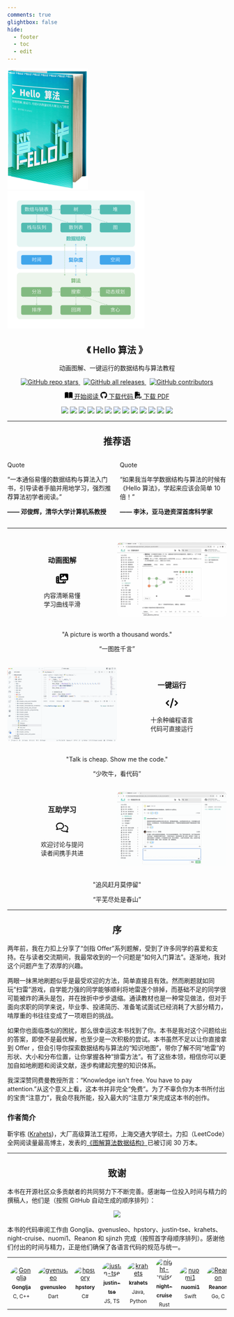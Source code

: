 ```yaml
---
comments: true
glightbox: false
hide:
  - footer
  - toc
  - edit
---
```


<div class="header-img-div" style="max-width: 500px;">
  <img src="index.assets/conceptual_rendering.png" style="width: 37%; height: auto;">
  <img src="index.assets/hello_algo_mindmap_tp.png" style="width: 63%; height: auto;">
</div>

<h2 align="center">《 Hello 算法 》</h2>

<p align="center">动画图解、一键运行的数据结构与算法教程</p>

<p align="center">
  <a href="https://github.com/krahets/hello-algo">
    <img alt="GitHub repo stars" src="https://img.shields.io/github/stars/krahets/hello-algo?style=social&link=https%3A%2F%2Fgithub.com%2Fkrahets%2Fhello-algo">
  </a>
  &nbsp;
  <a href="https://github.com/krahets/hello-algo/releases">
    <img alt="GitHub all releases" src="https://img.shields.io/github/downloads/krahets/hello-algo/total?style=social&logo=gitbook&logoColor=black&label=Downloads">
  </a>
  &nbsp;
  <a href="https://github.com/krahets/hello-algo">
    <img alt="GitHub contributors" src="https://img.shields.io/github/contributors-anon/krahets/hello-algo?style=social&logo=git&logoColor=%23101010">
  </a>
</p>

<p align="center">
  <a href="https://www.hello-algo.com/chapter_preface/" class="rounded-button">
      <svg xmlns="http://www.w3.org/2000/svg" height="16" width="18" viewBox="0 0 576 512"><!--!Font Awesome Free 6.5.1 by @fontawesome - https://fontawesome.com License - https://fontawesome.com/license/free Copyright 2023 Fonticons, Inc.--><path d="M249.6 471.5c10.8 3.8 22.4-4.1 22.4-15.5V78.6c0-4.2-1.6-8.4-5-11C247.4 52 202.4 32 144 32C93.5 32 46.3 45.3 18.1 56.1C6.8 60.5 0 71.7 0 83.8V454.1c0 11.9 12.8 20.2 24.1 16.5C55.6 460.1 105.5 448 144 448c33.9 0 79 14 105.6 23.5zm76.8 0C353 462 398.1 448 432 448c38.5 0 88.4 12.1 119.9 22.6c11.3 3.8 24.1-4.6 24.1-16.5V83.8c0-12.1-6.8-23.3-18.1-27.6C529.7 45.3 482.5 32 432 32c-58.4 0-103.4 20-123 35.6c-3.3 2.6-5 6.8-5 11V456c0 11.4 11.7 19.3 22.4 15.5z"/></svg>
      开始阅读
  </a>
  <a href="https://github.com/krahets/hello-algo" class="rounded-button">
      <svg xmlns="http://www.w3.org/2000/svg" height="16px" width="15.5px" viewBox="0 0 496 512"><!--!Font Awesome Free 6.5.1 by @fontawesome - https://fontawesome.com License - https://fontawesome.com/license/free Copyright 2023 Fonticons, Inc.--><path d="M165.9 397.4c0 2-2.3 3.6-5.2 3.6-3.3 .3-5.6-1.3-5.6-3.6 0-2 2.3-3.6 5.2-3.6 3-.3 5.6 1.3 5.6 3.6zm-31.1-4.5c-.7 2 1.3 4.3 4.3 4.9 2.6 1 5.6 0 6.2-2s-1.3-4.3-4.3-5.2c-2.6-.7-5.5 .3-6.2 2.3zm44.2-1.7c-2.9 .7-4.9 2.6-4.6 4.9 .3 2 2.9 3.3 5.9 2.6 2.9-.7 4.9-2.6 4.6-4.6-.3-1.9-3-3.2-5.9-2.9zM244.8 8C106.1 8 0 113.3 0 252c0 110.9 69.8 205.8 169.5 239.2 12.8 2.3 17.3-5.6 17.3-12.1 0-6.2-.3-40.4-.3-61.4 0 0-70 15-84.7-29.8 0 0-11.4-29.1-27.8-36.6 0 0-22.9-15.7 1.6-15.4 0 0 24.9 2 38.6 25.8 21.9 38.6 58.6 27.5 72.9 20.9 2.3-16 8.8-27.1 16-33.7-55.9-6.2-112.3-14.3-112.3-110.5 0-27.5 7.6-41.3 23.6-58.9-2.6-6.5-11.1-33.3 2.6-67.9 20.9-6.5 69 27 69 27 20-5.6 41.5-8.5 62.8-8.5s42.8 2.9 62.8 8.5c0 0 48.1-33.6 69-27 13.7 34.7 5.2 61.4 2.6 67.9 16 17.7 25.8 31.5 25.8 58.9 0 96.5-58.9 104.2-114.8 110.5 9.2 7.9 17 22.9 17 46.4 0 33.7-.3 75.4-.3 83.6 0 6.5 4.6 14.4 17.3 12.1C428.2 457.8 496 362.9 496 252 496 113.3 383.5 8 244.8 8zM97.2 352.9c-1.3 1-1 3.3 .7 5.2 1.6 1.6 3.9 2.3 5.2 1 1.3-1 1-3.3-.7-5.2-1.6-1.6-3.9-2.3-5.2-1zm-10.8-8.1c-.7 1.3 .3 2.9 2.3 3.9 1.6 1 3.6 .7 4.3-.7 .7-1.3-.3-2.9-2.3-3.9-2-.6-3.6-.3-4.3 .7zm32.4 35.6c-1.6 1.3-1 4.3 1.3 6.2 2.3 2.3 5.2 2.6 6.5 1 1.3-1.3 .7-4.3-1.3-6.2-2.2-2.3-5.2-2.6-6.5-1zm-11.4-14.7c-1.6 1-1.6 3.6 0 5.9 1.6 2.3 4.3 3.3 5.6 2.3 1.6-1.3 1.6-3.9 0-6.2-1.4-2.3-4-3.3-5.6-2z"/></svg>
      下载代码
  </a>
  <a href="https://github.com/krahets/hello-algo/releases" class="rounded-button">
      <svg xmlns="http://www.w3.org/2000/svg" height="16" width="16" viewBox="0 0 512 512"><!--!Font Awesome Free 6.5.1 by @fontawesome - https://fontawesome.com License - https://fontawesome.com/license/free Copyright 2023 Fonticons, Inc.--><path d="M0 64C0 28.7 28.7 0 64 0L224 0l0 128c0 17.7 14.3 32 32 32l128 0 0 144-208 0c-35.3 0-64 28.7-64 64l0 144-48 0c-35.3 0-64-28.7-64-64L0 64zm384 64l-128 0L256 0 384 128zM176 352l32 0c30.9 0 56 25.1 56 56s-25.1 56-56 56l-16 0 0 32c0 8.8-7.2 16-16 16s-16-7.2-16-16l0-48 0-80c0-8.8 7.2-16 16-16zm32 80c13.3 0 24-10.7 24-24s-10.7-24-24-24l-16 0 0 48 16 0zm96-80l32 0c26.5 0 48 21.5 48 48l0 64c0 26.5-21.5 48-48 48l-32 0c-8.8 0-16-7.2-16-16l0-128c0-8.8 7.2-16 16-16zm32 128c8.8 0 16-7.2 16-16l0-64c0-8.8-7.2-16-16-16l-16 0 0 96 16 0zm80-112c0-8.8 7.2-16 16-16l48 0c8.8 0 16 7.2 16 16s-7.2 16-16 16l-32 0 0 32 32 0c8.8 0 16 7.2 16 16s-7.2 16-16 16l-32 0 0 48c0 8.8-7.2 16-16 16s-16-7.2-16-16l0-64 0-64z"/></svg>
      下载 PDF
  </a>
</p>

<p align="center">
  <img src="https://img.shields.io/badge/Python-snow?logo=python&logoColor=3776AB">
  <img src="https://img.shields.io/badge/C%2B%2B-snow?logo=c%2B%2B&logoColor=00599C">
  <img src="https://img.shields.io/badge/Java-snow?logo=coffeescript&logoColor=FC4C02">
  <img src="https://img.shields.io/badge/C%23-snow?logo=csharp&logoColor=512BD4">
  <img src="https://img.shields.io/badge/Go-snow?logo=go&logoColor=00ADD8">
  <img src="https://img.shields.io/badge/Swift-snow?logo=swift&logoColor=F05138">
  <img src="https://img.shields.io/badge/JavaScript-snow?logo=javascript&logoColor=E9CE30">
  <img src="https://img.shields.io/badge/TypeScript-snow?logo=typescript&logoColor=3178C6">
  <img src="https://img.shields.io/badge/Dart-snow?logo=dart&logoColor=0175C2">
  <img src="https://img.shields.io/badge/Rust-snow?logo=rust&logoColor=000000">
  <img src="https://img.shields.io/badge/C-snow?logo=c&logoColor=A8B9CC">
  <img src="https://img.shields.io/badge/Zig-snow?logo=zig&logoColor=F7A41D">
  <img src="https://img.shields.io/badge/Stay%20Tuned-snow">
</p>

---

<h2 align="center"> 推荐语 </h2>

<div style="display: flex;">
  <div class="admonition quote" style="flex: 1; margin-right: 0.4rem;">
    <p class="admonition-title">Quote</p>
    <p>“一本通俗易懂的数据结构与算法入门书，引导读者手脑并用地学习，强烈推荐算法初学者阅读。”</p>
    <p><strong>—— 邓俊辉，清华大学计算机系教授</strong></p>
  </div>
  <div class="admonition quote" style="flex: 1; margin-left: 0.4rem;">
    <p class="admonition-title">Quote</p>
    <p>“如果我当年学数据结构与算法的时候有《Hello 算法》，学起来应该会简单 10 倍！”</p>
    <p><strong>—— 李沐，亚马逊资深首席科学家</strong></p>
  </div>
</div>

---

<div style="display: flex; align-items: center; margin: 2rem auto;">
  <div style="flex: 1; margin: 0 2rem; display: flex; flex-direction: column; align-items: center;">
    <div style="display: flex; flex-direction: column; align-items: center;">
      <h3>动画图解</h3>
      <svg xmlns="http://www.w3.org/2000/svg" height="28" width="28" viewBox="0 0 640 512"><!--!Font Awesome Free 6.5.1 by @fontawesome - https://fontawesome.com License - https://fontawesome.com/license/free Copyright 2023 Fonticons, Inc.--><path fill="var(--md-primary-bg-color)" d="M256 0H576c35.3 0 64 28.7 64 64V288c0 35.3-28.7 64-64 64H256c-35.3 0-64-28.7-64-64V64c0-35.3 28.7-64 64-64zM476 106.7C471.5 100 464 96 456 96s-15.5 4-20 10.7l-56 84L362.7 169c-4.6-5.7-11.5-9-18.7-9s-14.2 3.3-18.7 9l-64 80c-5.8 7.2-6.9 17.1-2.9 25.4s12.4 13.6 21.6 13.6h80 48H552c8.9 0 17-4.9 21.2-12.7s3.7-17.3-1.2-24.6l-96-144zM336 96a32 32 0 1 0 -64 0 32 32 0 1 0 64 0zM64 128h96V384v32c0 17.7 14.3 32 32 32H320c17.7 0 32-14.3 32-32V384H512v64c0 35.3-28.7 64-64 64H64c-35.3 0-64-28.7-64-64V192c0-35.3 28.7-64 64-64zm8 64c-8.8 0-16 7.2-16 16v16c0 8.8 7.2 16 16 16H88c8.8 0 16-7.2 16-16V208c0-8.8-7.2-16-16-16H72zm0 104c-8.8 0-16 7.2-16 16v16c0 8.8 7.2 16 16 16H88c8.8 0 16-7.2 16-16V312c0-8.8-7.2-16-16-16H72zm0 104c-8.8 0-16 7.2-16 16v16c0 8.8 7.2 16 16 16H88c8.8 0 16-7.2 16-16V416c0-8.8-7.2-16-16-16H72zm336 16v16c0 8.8 7.2 16 16 16h16c8.8 0 16-7.2 16-16V416c0-8.8-7.2-16-16-16H424c-8.8 0-16 7.2-16 16z"/></svg>
    </div>
    <p style="text-align: center;">内容清晰易懂</br>学习曲线平滑</p>
  </div>
  <img src="index.assets/animation.gif" class="cover-image" style="flex-shrink: 0; width: auto; max-width: 50%; border-radius: 0.5rem;">
</div>

<div class="admonition quote">
  <p align="center">"A picture is worth a thousand words."</p>
  <p align="center">“一图胜千言”</p>
</div>

<div style="display: flex; align-items: center; margin: 2rem auto;">
  <img src="index.assets/running_code.gif" class="cover-image" style="flex-shrink: 0; width: auto; max-width: 50%; border-radius: 0.5rem;">
  <div style="flex: 1; margin: 0 2rem; display: flex; flex-direction: column; align-items: center;">
    <div style="display: flex; flex-direction: column; align-items: center;">
      <h3>一键运行</h3>
      <svg xmlns="http://www.w3.org/2000/svg" height="28" width="28" viewBox="0 0 640 512"><!--!Font Awesome Free 6.5.1 by @fontawesome - https://fontawesome.com License - https://fontawesome.com/license/free Copyright 2023 Fonticons, Inc.--><path fill="var(--md-primary-bg-color)" d="M392.8 1.2c-17-4.9-34.7 5-39.6 22l-128 448c-4.9 17 5 34.7 22 39.6s34.7-5 39.6-22l128-448c4.9-17-5-34.7-22-39.6zm80.6 120.1c-12.5 12.5-12.5 32.8 0 45.3L562.7 256l-89.4 89.4c-12.5 12.5-12.5 32.8 0 45.3s32.8 12.5 45.3 0l112-112c12.5-12.5 12.5-32.8 0-45.3l-112-112c-12.5-12.5-32.8-12.5-45.3 0zm-306.7 0c-12.5-12.5-32.8-12.5-45.3 0l-112 112c-12.5 12.5-12.5 32.8 0 45.3l112 112c12.5 12.5 32.8 12.5 45.3 0s12.5-32.8 0-45.3L77.3 256l89.4-89.4c12.5-12.5 12.5-32.8 0-45.3z"/></svg>
    </div>
    <p style="text-align: center;">十余种编程语言<br>代码可直接运行</p>
  </div>
</div>

<div class="admonition quote">
  <p align="center">"Talk is cheap. Show me the code."</p>
  <p align="center">“少吹牛，看代码”</p>
</div>

<div style="display: flex; align-items: center; margin: 2rem auto;">
  <div style="flex: 1; margin: 0 2rem; display: flex; flex-direction: column; align-items: center;">
    <div style="display: flex; flex-direction: column; align-items: center;">
      <h3>互助学习</h3>
      <svg xmlns="http://www.w3.org/2000/svg" height="28" width="28" viewBox="0 0 640 512"><!--!Font Awesome Free 6.5.1 by @fontawesome - https://fontawesome.com License - https://fontawesome.com/license/free Copyright 2023 Fonticons, Inc.--><path fill="var(--md-primary-bg-color)" d="M88.2 309.1c9.8-18.3 6.8-40.8-7.5-55.8C59.4 230.9 48 204 48 176c0-63.5 63.8-128 160-128s160 64.5 160 128s-63.8 128-160 128c-13.1 0-25.8-1.3-37.8-3.6c-10.4-2-21.2-.6-30.7 4.2c-4.1 2.1-8.3 4.1-12.6 6c-16 7.2-32.9 13.5-49.9 18c2.8-4.6 5.4-9.1 7.9-13.6c1.1-1.9 2.2-3.9 3.2-5.9zM0 176c0 41.8 17.2 80.1 45.9 110.3c-.9 1.7-1.9 3.5-2.8 5.1c-10.3 18.4-22.3 36.5-36.6 52.1c-6.6 7-8.3 17.2-4.6 25.9C5.8 378.3 14.4 384 24 384c43 0 86.5-13.3 122.7-29.7c4.8-2.2 9.6-4.5 14.2-6.8c15.1 3 30.9 4.5 47.1 4.5c114.9 0 208-78.8 208-176S322.9 0 208 0S0 78.8 0 176zM432 480c16.2 0 31.9-1.6 47.1-4.5c4.6 2.3 9.4 4.6 14.2 6.8C529.5 498.7 573 512 616 512c9.6 0 18.2-5.7 22-14.5c3.8-8.8 2-19-4.6-25.9c-14.2-15.6-26.2-33.7-36.6-52.1c-.9-1.7-1.9-3.4-2.8-5.1C622.8 384.1 640 345.8 640 304c0-94.4-87.9-171.5-198.2-175.8c4.1 15.2 6.2 31.2 6.2 47.8l0 .6c87.2 6.7 144 67.5 144 127.4c0 28-11.4 54.9-32.7 77.2c-14.3 15-17.3 37.6-7.5 55.8c1.1 2 2.2 4 3.2 5.9c2.5 4.5 5.2 9 7.9 13.6c-17-4.5-33.9-10.7-49.9-18c-4.3-1.9-8.5-3.9-12.6-6c-9.5-4.8-20.3-6.2-30.7-4.2c-12.1 2.4-24.7 3.6-37.8 3.6c-61.7 0-110-26.5-136.8-62.3c-16 5.4-32.8 9.4-50 11.8C279 439.8 350 480 432 480z"/></svg>
    </div>
    <p style="text-align: center;">欢迎讨论与提问</br>读者间携手共进</p>
  </div>
  <img src="index.assets/comment.gif" class="cover-image" style="flex-shrink: 0; width: auto; max-width: 50%; border-radius: 0.5rem;">
</div>

<div class="admonition quote">
  <p align="center">"追风赶月莫停留"</p>
  <p align="center">“平芜尽处是春山”</p>
</div>

---

<h2 align="center"> 序 </h2>

两年前，我在力扣上分享了“剑指 Offer”系列题解，受到了许多同学的喜爱和支持。在与读者交流期间，我最常收到的一个问题是“如何入门算法”。逐渐地，我对这个问题产生了浓厚的兴趣。

两眼一抹黑地刷题似乎是最受欢迎的方法，简单直接且有效。然而刷题就如同玩“扫雷”游戏，自学能力强的同学能够顺利将地雷逐个排掉，而基础不足的同学很可能被炸的满头是包，并在挫折中步步退缩。通读教材也是一种常见做法，但对于面向求职的同学来说，毕业季、投递简历、准备笔试面试已经消耗了大部分精力，啃厚重的书往往变成了一项艰巨的挑战。

如果你也面临类似的困扰，那么很幸运这本书找到了你。本书是我对这个问题给出的答案，即使不是最优解，也至少是一次积极的尝试。本书虽然不足以让你直接拿到 Offer ，但会引导你探索数据结构与算法的“知识地图”，带你了解不同“地雷”的形状、大小和分布位置，让你掌握各种“排雷方法”。有了这些本领，相信你可以更加自如地刷题和阅读文献，逐步构建起完整的知识体系。

我深深赞同费曼教授所言：“Knowledge isn't free. You have to pay attention.”从这个意义上看，这本书并非完全“免费”。为了不辜负你为本书所付出的宝贵“注意力”，我会尽我所能，投入最大的“注意力”来完成这本书的创作。

<h3 align="left"> 作者简介 </h3>

靳宇栋 ([Krahets](https://leetcode.cn/u/jyd/))，大厂高级算法工程师，上海交通大学硕士。力扣（LeetCode）全网阅读量最高博主，发表的[《图解算法数据结构》](https://leetcode.cn/leetbook/detail/illustration-of-algorithm/)已被订阅 30 万本。

---

<h2 align="center"> 致谢 </h2>

本书在开源社区众多贡献者的共同努力下不断完善。感谢每一位投入时间与精力的撰稿人，他们是（按照 GitHub 自动生成的顺序排列）：

<p align="center">
    <a href="https://github.com/krahets/hello-algo/graphs/contributors">
        <img width="550" src="https://contrib.rocks/image?repo=krahets/hello-algo">
    </a>
</p>

本书的代码审阅工作由 Gonglja、gvenusleo、hpstory、justin‐tse、krahets、night-cruise、nuomi1、Reanon 和 sjinzh 完成（按照首字母顺序排列）。感谢他们付出的时间与精力，正是他们确保了各语言代码的规范与统一。

<div class="center-table">
    <table>
        <tbody>
          <td align="center"><a href="https://github.com/Gonglja"><img style="border-radius: 50%;" src="https://avatars.githubusercontent.com/u/39959756?v=4" width="50px;" alt="Gonglja"/><br /><sub><b>Gonglja</b></sub></a><br /><sub>C, C++</sub></td>
          <td align="center"><a href="https://github.com/gvenusleo"><img style="border-radius: 50%;" src="https://avatars.githubusercontent.com/u/79075347?v=4" width="50px;" alt="gvenusleo"/><br /><sub><b>gvenusleo</b></sub></a><br /><sub>Dart</sub></td>
          <td align="center"><a href="https://github.com/hpstory"><img style="border-radius: 50%;" src="https://avatars.githubusercontent.com/u/33348162?v=4" width="50px;" alt="hpstory"/><br /><sub><b>hpstory</b></sub></a><br /><sub>C#</sub></td>
          <td align="center"><a href="https://github.com/justin-tse"><img style="border-radius: 50%;" src="https://avatars.githubusercontent.com/u/24556310?v=4" width="50px;" alt="justin-tse"/><br /><sub><b>justin-tse</b></sub></a><br /><sub>JS, TS</sub></td>
          <td align="center"><a href="https://github.com/krahets"><img style="border-radius: 50%;" src="https://avatars.githubusercontent.com/u/26993056?v=4" width="50px;" alt="krahets"/><br /><sub><b>krahets</b></sub></a><br /><sub>Java, Python</sub></td>
          <td align="center"><a href="https://github.com/night-cruise"><img style="border-radius: 50%;" src="https://avatars.githubusercontent.com/u/77157236?v=4" width="50px;" alt="night-cruise"/><br /><sub><b>night-cruise</b></sub></a><br /><sub>Rust</sub></td>
          <td align="center"><a href="https://github.com/nuomi1"><img style="border-radius: 50%;" src="https://avatars.githubusercontent.com/u/3739017?v=4" width="50px;" alt="nuomi1"/><br /><sub><b>nuomi1</b></sub></a><br /><sub>Swift</sub></td>
          <td align="center"><a href="https://github.com/Reanon"><img style="border-radius: 50%;" src="https://avatars.githubusercontent.com/u/22005836?v=4" width="50px;" alt="Reanon"/><br /><sub><b>Reanon</b></sub></a><br /><sub>Go, C</sub></td>
          <td align="center"><a href="https://github.com/sjinzh"><img style="border-radius: 50%;" src="https://avatars.githubusercontent.com/u/99076655?v=4" width="50px;" alt="sjinzh"/><br /><sub><b>sjinzh</b></sub></a><br /><sub>Rust, Zig</sub></td>
        </tbody>
    </table>
</div>

